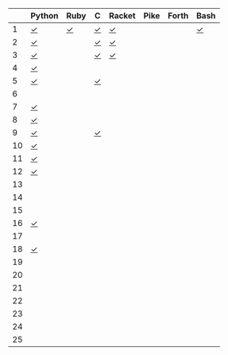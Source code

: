 |    | Python       | Ruby         | C            | Racket       | Pike         | Forth        | Bash         |
| -- | ------       | ----         | -            | ------       | ----         | -----        | ----         |
|  1 | [✓][01py]    | [✓][01rb]    | [✓][01c]     | [✓][01rkt]   |              |              | [✓][01sh]    |
|  2 | [✓][02py]    |              | [✓][02c]     | [✓][02rkt]   |              |              |              |
|  3 | [✓][03py]    |              | [✓][03c]     | [✓][03rkt]   |              |              |              |
|  4 | [✓][04py]    |              |              |              |              |              |              |
|  5 | [✓][05py]    |              | [✓][05c]     |              |              |              |              |
|  6 |              |              |              |              |              |              |              |
|  7 | [✓][07py]    |              |              |              |              |              |              |
|  8 | [✓][08py]    |              |              |              |              |              |              |
|  9 | [✓][09py]    |              | [✓][09c]     |              |              |              |              |
| 10 | [✓][10py]    |              |              |              |              |              |              |
| 11 | [✓][11py]    |              |              |              |              |              |              |
| 12 | [✓][12py]    |              |              |              |              |              |              |
| 13 |              |              |              |              |              |              |              |
| 14 |              |              |              |              |              |              |              |
| 15 |              |              |              |              |              |              |              |
| 16 | [✓][16py]    |              |              |              |              |              |              |
| 17 |              |              |              |              |              |              |              |
| 18 | [✓][18py]    |              |              |              |              |              |              |
| 19 |              |              |              |              |              |              |              |
| 20 |              |              |              |              |              |              |              |
| 21 |              |              |              |              |              |              |              |
| 22 |              |              |              |              |              |              |              |
| 23 |              |              |              |              |              |              |              |
| 24 |              |              |              |              |              |              |              |
| 25 |              |              |              |              |              |              |              |

[01py]:      https://github.com/allengarvin/adventofcode/blob/main/2018/01/01-python.py
[01rb]:      https://github.com/allengarvin/adventofcode/blob/main/2018/01/01-ruby.rb
[01c]:       https://github.com/allengarvin/adventofcode/blob/main/2018/01/01-c.c
[01rkt]:     https://github.com/allengarvin/adventofcode/blob/main/2018/01/01-racket.rkt
[01sh]:      https://github.com/allengarvin/adventofcode/blob/main/2018/01/01-bash.sh
[02py]:      https://github.com/allengarvin/adventofcode/blob/main/2018/02/02-python.py
[02c]:       https://github.com/allengarvin/adventofcode/blob/main/2018/02/02-c.c
[02rkt]:     https://github.com/allengarvin/adventofcode/blob/main/2018/02/02-racket.rkt
[03py]:      https://github.com/allengarvin/adventofcode/blob/main/2018/03/03-python.py
[03c]:       https://github.com/allengarvin/adventofcode/blob/main/2018/03/03-c.c
[03rkt]:     https://github.com/allengarvin/adventofcode/blob/main/2018/03/03-racket.rkt
[04py]:      https://github.com/allengarvin/adventofcode/blob/main/2018/04/04-python.py
[05py]:      https://github.com/allengarvin/adventofcode/blob/main/2018/05/05-python.py
[05c]:       https://github.com/allengarvin/adventofcode/blob/main/2018/05/05-c.c
[07py]:      https://github.com/allengarvin/adventofcode/blob/main/2018/07/07-python.py
[08py]:      https://github.com/allengarvin/adventofcode/blob/main/2018/08/08-python.py
[09py]:      https://github.com/allengarvin/adventofcode/blob/main/2018/09/09-python.py
[09c]:       https://github.com/allengarvin/adventofcode/blob/main/2018/09/09-c.c
[10py]:      https://github.com/allengarvin/adventofcode/blob/main/2018/10/10-python.py
[11py]:      https://github.com/allengarvin/adventofcode/blob/main/2018/11/11-python.py
[12py]:      https://github.com/allengarvin/adventofcode/blob/main/2018/12/12-python.py
[16py]:      https://github.com/allengarvin/adventofcode/blob/main/2018/16/16-python.py
[18py]:      https://github.com/allengarvin/adventofcode/blob/main/2018/18/18-python.py
